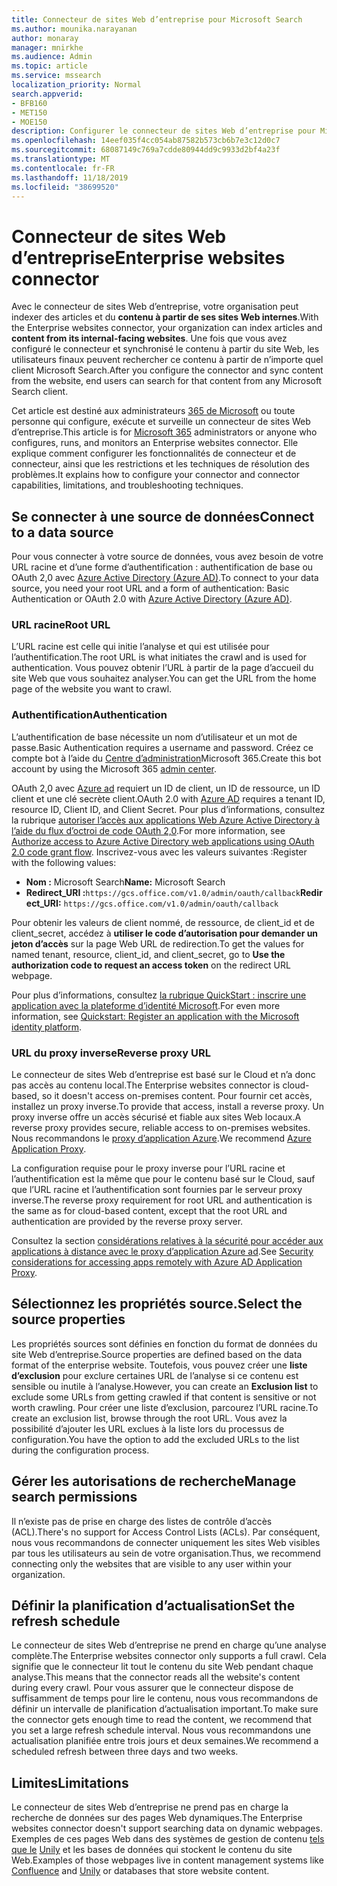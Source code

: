 ```yaml
---
title: Connecteur de sites Web d’entreprise pour Microsoft Search
ms.author: mounika.narayanan
author: monaray
manager: mnirkhe
ms.audience: Admin
ms.topic: article
ms.service: mssearch
localization_priority: Normal
search.appverid:
- BFB160
- MET150
- MOE150
description: Configurer le connecteur de sites Web d’entreprise pour Microsoft Search
ms.openlocfilehash: 14eef035f4cc054ab87582b573cb6b7e3c12d0c7
ms.sourcegitcommit: 68087149c769a7cdde80944dd9c9933d2bf4a23f
ms.translationtype: MT
ms.contentlocale: fr-FR
ms.lasthandoff: 11/18/2019
ms.locfileid: "38699520"
---
```

# <a name="enterprise-websites-connector"></a><span data-ttu-id="dff44-103">Connecteur de sites Web d’entreprise</span><span class="sxs-lookup"><span data-stu-id="dff44-103">Enterprise websites connector</span></span>

<span data-ttu-id="dff44-104">Avec le connecteur de sites Web d’entreprise, votre organisation peut indexer des articles et du **contenu à partir de ses sites Web internes**.</span><span class="sxs-lookup"><span data-stu-id="dff44-104">With the Enterprise websites connector, your organization can index articles and **content from its internal-facing websites**.</span></span> <span data-ttu-id="dff44-105">Une fois que vous avez configuré le connecteur et synchronisé le contenu à partir du site Web, les utilisateurs finaux peuvent rechercher ce contenu à partir de n’importe quel client Microsoft Search.</span><span class="sxs-lookup"><span data-stu-id="dff44-105">After you configure the connector and sync content from the website, end users can search for that content from any Microsoft Search client.</span></span>

<span data-ttu-id="dff44-106">Cet article est destiné aux administrateurs [365 de Microsoft](https://www.microsoft.com/microsoft-365) ou toute personne qui configure, exécute et surveille un connecteur de sites Web d’entreprise.</span><span class="sxs-lookup"><span data-stu-id="dff44-106">This article is for [Microsoft 365](https://www.microsoft.com/microsoft-365) administrators or anyone who configures, runs, and monitors an Enterprise websites connector.</span></span> <span data-ttu-id="dff44-107">Elle explique comment configurer les fonctionnalités de connecteur et de connecteur, ainsi que les restrictions et les techniques de résolution des problèmes.</span><span class="sxs-lookup"><span data-stu-id="dff44-107">It explains how to configure your connector and connector capabilities, limitations, and troubleshooting techniques.</span></span>  

## <a name="connect-to-a-data-source"></a><span data-ttu-id="dff44-108">Se connecter à une source de données</span><span class="sxs-lookup"><span data-stu-id="dff44-108">Connect to a data source</span></span> 
<span data-ttu-id="dff44-109">Pour vous connecter à votre source de données, vous avez besoin de votre URL racine et d’une forme d’authentification : authentification de base ou OAuth 2,0 avec [Azure Active Directory (Azure AD)](https://docs.microsoft.com/azure/active-directory/).</span><span class="sxs-lookup"><span data-stu-id="dff44-109">To connect to your data source, you need your root URL and a form of authentication: Basic Authentication or OAuth 2.0 with [Azure Active Directory (Azure AD)](https://docs.microsoft.com/azure/active-directory/).</span></span>

### <a name="root-url"></a><span data-ttu-id="dff44-110">URL racine</span><span class="sxs-lookup"><span data-stu-id="dff44-110">Root URL</span></span>
<span data-ttu-id="dff44-111">L’URL racine est celle qui initie l’analyse et qui est utilisée pour l’authentification.</span><span class="sxs-lookup"><span data-stu-id="dff44-111">The root URL is what initiates the crawl and is used for authentication.</span></span> <span data-ttu-id="dff44-112">Vous pouvez obtenir l’URL à partir de la page d’accueil du site Web que vous souhaitez analyser.</span><span class="sxs-lookup"><span data-stu-id="dff44-112">You can get the URL from the home page of the website you want to crawl.</span></span>

### <a name="authentication"></a><span data-ttu-id="dff44-113">Authentification</span><span class="sxs-lookup"><span data-stu-id="dff44-113">Authentication</span></span> 
<span data-ttu-id="dff44-114">L’authentification de base nécessite un nom d’utilisateur et un mot de passe.</span><span class="sxs-lookup"><span data-stu-id="dff44-114">Basic Authentication requires a username and password.</span></span> <span data-ttu-id="dff44-115">Créez ce compte bot à l’aide du [Centre d’administration](https://admin.microsoft.com)Microsoft 365.</span><span class="sxs-lookup"><span data-stu-id="dff44-115">Create this bot account by using the Microsoft 365 [admin center](https://admin.microsoft.com).</span></span>

<span data-ttu-id="dff44-116">OAuth 2,0 avec [Azure ad](https://docs.microsoft.com/azure/active-directory/) requiert un ID de client, un ID de ressource, un ID client et une clé secrète client.</span><span class="sxs-lookup"><span data-stu-id="dff44-116">OAuth 2.0 with [Azure AD](https://docs.microsoft.com/azure/active-directory/) requires a tenant ID, resource ID, Client ID, and Client Secret.</span></span>
<span data-ttu-id="dff44-117">Pour plus d’informations, consultez la rubrique [autoriser l’accès aux applications Web Azure Active Directory à l’aide du flux d’octroi de code OAuth 2,0](https://docs.microsoft.com/azure/active-directory/develop/v1-protocols-oauth-code).</span><span class="sxs-lookup"><span data-stu-id="dff44-117">For more information, see [Authorize access to Azure Active Directory web applications using OAuth 2.0 code grant flow](https://docs.microsoft.com/azure/active-directory/develop/v1-protocols-oauth-code).</span></span> <span data-ttu-id="dff44-118">Inscrivez-vous avec les valeurs suivantes :</span><span class="sxs-lookup"><span data-stu-id="dff44-118">Register with the following values:</span></span>
* <span data-ttu-id="dff44-119">**Nom :** Microsoft Search</span><span class="sxs-lookup"><span data-stu-id="dff44-119">**Name:** Microsoft Search</span></span>
* <span data-ttu-id="dff44-120">**Redirect_URI :**`https://gcs.office.com/v1.0/admin/oauth/callback`</span><span class="sxs-lookup"><span data-stu-id="dff44-120">**Redirect_URI:** `https://gcs.office.com/v1.0/admin/oauth/callback`</span></span>

<span data-ttu-id="dff44-121">Pour obtenir les valeurs de client nommé, de ressource, de client_id et de client_secret, accédez à **utiliser le code d’autorisation pour demander un jeton d’accès** sur la page Web URL de redirection.</span><span class="sxs-lookup"><span data-stu-id="dff44-121">To get the values for named tenant, resource, client_id, and client_secret, go to **Use the authorization code to request an access token** on the redirect URL webpage.</span></span>

<span data-ttu-id="dff44-122">Pour plus d’informations, consultez [la rubrique QuickStart : inscrire une application avec la plateforme d’identité Microsoft](https://docs.microsoft.com/azure/active-directory/develop/quickstart-register-app).</span><span class="sxs-lookup"><span data-stu-id="dff44-122">For even more information, see [Quickstart: Register an application with the Microsoft identity platform](https://docs.microsoft.com/azure/active-directory/develop/quickstart-register-app).</span></span>

### <a name="reverse-proxy-url"></a><span data-ttu-id="dff44-123">URL du proxy inverse</span><span class="sxs-lookup"><span data-stu-id="dff44-123">Reverse proxy URL</span></span> 
<span data-ttu-id="dff44-124">Le connecteur de sites Web d’entreprise est basé sur le Cloud et n’a donc pas accès au contenu local.</span><span class="sxs-lookup"><span data-stu-id="dff44-124">The Enterprise websites connector is cloud-based, so it doesn't access on-premises content.</span></span> <span data-ttu-id="dff44-125">Pour fournir cet accès, installez un proxy inverse.</span><span class="sxs-lookup"><span data-stu-id="dff44-125">To provide that access, install a reverse proxy.</span></span> <span data-ttu-id="dff44-126">Un proxy inverse offre un accès sécurisé et fiable aux sites Web locaux.</span><span class="sxs-lookup"><span data-stu-id="dff44-126">A reverse proxy provides secure, reliable access to on-premises websites.</span></span> <span data-ttu-id="dff44-127">Nous recommandons le [proxy d’application Azure](https://docs.microsoft.com/azure/active-directory/manage-apps/application-proxy).</span><span class="sxs-lookup"><span data-stu-id="dff44-127">We recommend [Azure Application Proxy](https://docs.microsoft.com/azure/active-directory/manage-apps/application-proxy).</span></span>

<span data-ttu-id="dff44-128">La configuration requise pour le proxy inverse pour l’URL racine et l’authentification est la même que pour le contenu basé sur le Cloud, sauf que l’URL racine et l’authentification sont fournies par le serveur proxy inverse.</span><span class="sxs-lookup"><span data-stu-id="dff44-128">The reverse proxy requirement for root URL and authentication is the same as for cloud-based content, except that the root URL and authentication are provided by the reverse proxy server.</span></span>

<span data-ttu-id="dff44-129">Consultez la section [considérations relatives à la sécurité pour accéder aux applications à distance avec le proxy d’application Azure ad](https://docs.microsoft.com/azure/active-directory/manage-apps/application-proxy-security).</span><span class="sxs-lookup"><span data-stu-id="dff44-129">See [Security considerations for accessing apps remotely with Azure AD Application Proxy](https://docs.microsoft.com/azure/active-directory/manage-apps/application-proxy-security).</span></span>

## <a name="select-the-source-properties"></a><span data-ttu-id="dff44-130">Sélectionnez les propriétés source.</span><span class="sxs-lookup"><span data-stu-id="dff44-130">Select the source properties</span></span> 
<span data-ttu-id="dff44-131">Les propriétés sources sont définies en fonction du format de données du site Web d’entreprise.</span><span class="sxs-lookup"><span data-stu-id="dff44-131">Source properties are defined based on the data format of the enterprise website.</span></span> <span data-ttu-id="dff44-132">Toutefois, vous pouvez créer une **liste d’exclusion** pour exclure certaines URL de l’analyse si ce contenu est sensible ou inutile à l’analyse.</span><span class="sxs-lookup"><span data-stu-id="dff44-132">However, you can create an **Exclusion list** to exclude some URLs from getting crawled if that content is sensitive or not worth crawling.</span></span> <span data-ttu-id="dff44-133">Pour créer une liste d’exclusion, parcourez l’URL racine.</span><span class="sxs-lookup"><span data-stu-id="dff44-133">To create an exclusion list, browse through the root URL.</span></span> <span data-ttu-id="dff44-134">Vous avez la possibilité d’ajouter les URL exclues à la liste lors du processus de configuration.</span><span class="sxs-lookup"><span data-stu-id="dff44-134">You have the option to add the excluded URLs to the list during the configuration process.</span></span>

## <a name="manage-search-permissions"></a><span data-ttu-id="dff44-135">Gérer les autorisations de recherche</span><span class="sxs-lookup"><span data-stu-id="dff44-135">Manage search permissions</span></span> 
<span data-ttu-id="dff44-136">Il n’existe pas de prise en charge des listes de contrôle d’accès (ACL).</span><span class="sxs-lookup"><span data-stu-id="dff44-136">There's no support for Access Control Lists (ACLs).</span></span> <span data-ttu-id="dff44-137">Par conséquent, nous vous recommandons de connecter uniquement les sites Web visibles par tous les utilisateurs au sein de votre organisation.</span><span class="sxs-lookup"><span data-stu-id="dff44-137">Thus, we recommend connecting only the websites that are visible to any user within your organization.</span></span>

## <a name="set-the-refresh-schedule"></a><span data-ttu-id="dff44-138">Définir la planification d’actualisation</span><span class="sxs-lookup"><span data-stu-id="dff44-138">Set the refresh schedule</span></span>
<span data-ttu-id="dff44-139">Le connecteur de sites Web d’entreprise ne prend en charge qu’une analyse complète.</span><span class="sxs-lookup"><span data-stu-id="dff44-139">The Enterprise websites connector only supports a full crawl.</span></span> <span data-ttu-id="dff44-140">Cela signifie que le connecteur lit tout le contenu du site Web pendant chaque analyse.</span><span class="sxs-lookup"><span data-stu-id="dff44-140">This means that the connector reads all the website's content during every crawl.</span></span> <span data-ttu-id="dff44-141">Pour vous assurer que le connecteur dispose de suffisamment de temps pour lire le contenu, nous vous recommandons de définir un intervalle de planification d’actualisation important.</span><span class="sxs-lookup"><span data-stu-id="dff44-141">To make sure the connector gets enough time to read the content, we recommend that you set a large refresh schedule interval.</span></span> <span data-ttu-id="dff44-142">Nous vous recommandons une actualisation planifiée entre trois jours et deux semaines.</span><span class="sxs-lookup"><span data-stu-id="dff44-142">We recommend a scheduled refresh between three days and two weeks.</span></span>

## <a name="limitations"></a><span data-ttu-id="dff44-143">Limites</span><span class="sxs-lookup"><span data-stu-id="dff44-143">Limitations</span></span> 
<span data-ttu-id="dff44-144">Le connecteur de sites Web d’entreprise ne prend pas en charge la recherche de données sur des pages Web dynamiques.</span><span class="sxs-lookup"><span data-stu-id="dff44-144">The Enterprise websites connector doesn't support searching data on dynamic webpages.</span></span> <span data-ttu-id="dff44-145">Exemples de ces pages Web dans des systèmes de gestion de contenu [tels que le](https://www.atlassian.com/software/confluence) [Unily](https://www.unily.com/) et les bases de données qui stockent le contenu du site Web.</span><span class="sxs-lookup"><span data-stu-id="dff44-145">Examples of those webpages live in content management systems like [Confluence](https://www.atlassian.com/software/confluence) and [Unily](https://www.unily.com/) or databases that store website content.</span></span>
